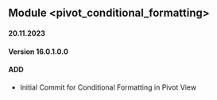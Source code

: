 ## Module <pivot_conditional_formatting>

#### 20.11.2023
#### Version 16.0.1.0.0
#### ADD
- Initial Commit for Conditional Formatting in Pivot View
